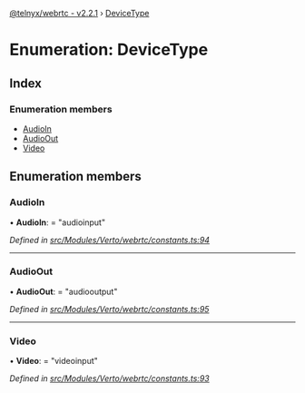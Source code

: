 [@telnyx/webrtc - v2.2.1](../README.md) › [DeviceType](devicetype.md)

# Enumeration: DeviceType

## Index

### Enumeration members

* [AudioIn](devicetype.md#audioin)
* [AudioOut](devicetype.md#audioout)
* [Video](devicetype.md#video)

## Enumeration members

###  AudioIn

• **AudioIn**: = "audioinput"

*Defined in [src/Modules/Verto/webrtc/constants.ts:94](https://github.com/team-telnyx/webrtc/blob/1cfde20/packages/js/src/Modules/Verto/webrtc/constants.ts#L94)*

___

###  AudioOut

• **AudioOut**: = "audiooutput"

*Defined in [src/Modules/Verto/webrtc/constants.ts:95](https://github.com/team-telnyx/webrtc/blob/1cfde20/packages/js/src/Modules/Verto/webrtc/constants.ts#L95)*

___

###  Video

• **Video**: = "videoinput"

*Defined in [src/Modules/Verto/webrtc/constants.ts:93](https://github.com/team-telnyx/webrtc/blob/1cfde20/packages/js/src/Modules/Verto/webrtc/constants.ts#L93)*
